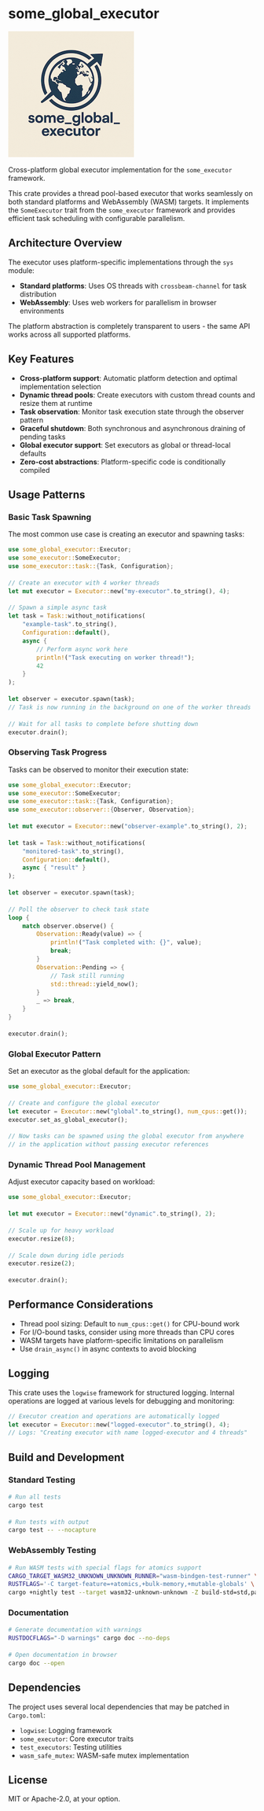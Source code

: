 # some_global_executor

![logo](art/logo.png)

Cross-platform global executor implementation for the `some_executor` framework.

This crate provides a thread pool-based executor that works seamlessly on both standard platforms and WebAssembly (WASM) targets. It implements the `SomeExecutor` trait from the `some_executor` framework and provides efficient task scheduling with configurable parallelism.

## Architecture Overview

The executor uses platform-specific implementations through the `sys` module:
- **Standard platforms**: Uses OS threads with `crossbeam-channel` for task distribution
- **WebAssembly**: Uses web workers for parallelism in browser environments

The platform abstraction is completely transparent to users - the same API works across all supported platforms.

## Key Features

- **Cross-platform support**: Automatic platform detection and optimal implementation selection
- **Dynamic thread pools**: Create executors with custom thread counts and resize them at runtime
- **Task observation**: Monitor task execution state through the observer pattern
- **Graceful shutdown**: Both synchronous and asynchronous draining of pending tasks
- **Global executor support**: Set executors as global or thread-local defaults
- **Zero-cost abstractions**: Platform-specific code is conditionally compiled

## Usage Patterns

### Basic Task Spawning

The most common use case is creating an executor and spawning tasks:

```rust
use some_global_executor::Executor;
use some_executor::SomeExecutor;
use some_executor::task::{Task, Configuration};

// Create an executor with 4 worker threads
let mut executor = Executor::new("my-executor".to_string(), 4);

// Spawn a simple async task
let task = Task::without_notifications(
    "example-task".to_string(),
    Configuration::default(),
    async {
        // Perform async work here
        println!("Task executing on worker thread!");
        42
    }
);

let observer = executor.spawn(task);
// Task is now running in the background on one of the worker threads

// Wait for all tasks to complete before shutting down
executor.drain();
```

### Observing Task Progress

Tasks can be observed to monitor their execution state:

```rust
use some_global_executor::Executor;
use some_executor::SomeExecutor;
use some_executor::task::{Task, Configuration};
use some_executor::observer::{Observer, Observation};

let mut executor = Executor::new("observer-example".to_string(), 2);

let task = Task::without_notifications(
    "monitored-task".to_string(),
    Configuration::default(),
    async { "result" }
);

let observer = executor.spawn(task);

// Poll the observer to check task state
loop {
    match observer.observe() {
        Observation::Ready(value) => {
            println!("Task completed with: {}", value);
            break;
        }
        Observation::Pending => {
            // Task still running
            std::thread::yield_now();
        }
        _ => break,
    }
}

executor.drain();
```

### Global Executor Pattern

Set an executor as the global default for the application:

```rust
use some_global_executor::Executor;

// Create and configure the global executor
let executor = Executor::new("global".to_string(), num_cpus::get());
executor.set_as_global_executor();

// Now tasks can be spawned using the global executor from anywhere
// in the application without passing executor references
```

### Dynamic Thread Pool Management

Adjust executor capacity based on workload:

```rust
use some_global_executor::Executor;

let mut executor = Executor::new("dynamic".to_string(), 2);

// Scale up for heavy workload
executor.resize(8);

// Scale down during idle periods
executor.resize(2);

executor.drain();
```

## Performance Considerations

- Thread pool sizing: Default to `num_cpus::get()` for CPU-bound work
- For I/O-bound tasks, consider using more threads than CPU cores
- WASM targets have platform-specific limitations on parallelism
- Use `drain_async()` in async contexts to avoid blocking

## Logging

This crate uses the `logwise` framework for structured logging. Internal operations are logged at various levels for debugging and monitoring:

```rust
// Executor creation and operations are automatically logged
let executor = Executor::new("logged-executor".to_string(), 4);
// Logs: "Creating executor with name logged-executor and 4 threads"
```

## Build and Development

### Standard Testing
```bash
# Run all tests
cargo test

# Run tests with output
cargo test -- --nocapture
```

### WebAssembly Testing
```bash
# Run WASM tests with special flags for atomics support
CARGO_TARGET_WASM32_UNKNOWN_UNKNOWN_RUNNER="wasm-bindgen-test-runner" \
RUSTFLAGS='-C target-feature=+atomics,+bulk-memory,+mutable-globals' \
cargo +nightly test --target wasm32-unknown-unknown -Z build-std=std,panic_abort
```

### Documentation
```bash
# Generate documentation with warnings
RUSTDOCFLAGS="-D warnings" cargo doc --no-deps

# Open documentation in browser
cargo doc --open
```

## Dependencies

The project uses several local dependencies that may be patched in `Cargo.toml`:
- `logwise`: Logging framework
- `some_executor`: Core executor traits
- `test_executors`: Testing utilities
- `wasm_safe_mutex`: WASM-safe mutex implementation

## License

MIT or Apache-2.0, at your option.